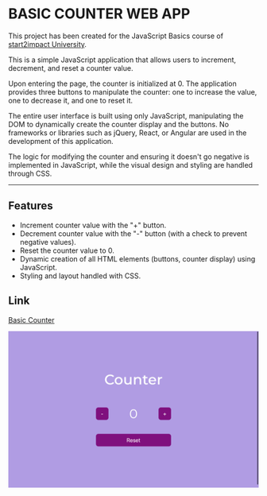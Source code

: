 # BASIC COUNTER WEB APP

This project has been created for the JavaScript Basics course of [start2impact University](https://www.start2impact.it).

This is a simple JavaScript application that allows users to increment, decrement, and reset a counter value. 

Upon entering the page, the counter is initialized at 0. The application provides three buttons to manipulate the counter: one to increase the value, one to decrease it, and one to reset it.

The entire user interface is built using only JavaScript, manipulating the DOM to dynamically create the counter display and the buttons. No frameworks or libraries such as jQuery, React, or Angular are used in the development of this application. 

The logic for modifying the counter and ensuring it doesn't go negative is implemented in JavaScript, while the visual design and styling are handled through CSS.

---

## Features

* Increment counter value with the "+" button.
* Decrement counter value with the "-" button (with a check to prevent negative values).
* Reset the counter value to 0.
* Dynamic creation of all HTML elements (buttons, counter display) using JavaScript.
* Styling and layout handled with CSS.


## Link

[Basic Counter](https://jsbasic-counter.netlify.app)

![Basic Counter Screenshot](assets/jsbasic_counter_image.png)